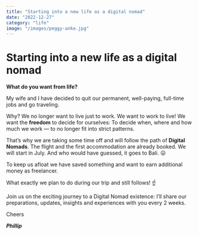 ```yaml
---
title: "Starting into a new life as a digital nomad"
date: "2022-12-27"
category: "life"
image: "/images/peggy-anke.jpg"
---
```


# Starting into a new life as a digital nomad

**What do you want from life?**

My wife and I have decided to quit our permanent, well-paying, full-time jobs and go traveling.

Why? We no longer want to live just to work. We want to work to live! We want the **freedom** to decide for ourselves: To decide when, where and how much we work — to no longer fit into strict patterns.

That’s why we are taking some time off and will follow the path of **Digital Nomads**. The flight and the first accommodation are already booked. We will start in July. And who would have guessed, it goes to Bali. 😛

To keep us afloat we have saved something and want to earn additional money as freelancer.

What exactly we plan to do during our trip and still follows! ☝️

Join us on the exciting journey to a Digital Nomad existence: I’ll share our preparations, updates, insights and experiences with you every 2 weeks.

Cheers

**_Phillip_**
